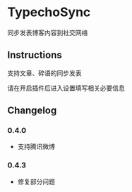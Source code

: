 TypechoSync
===========

同步发表博客内容到社交网络

Instructions
------------

支持文章、碎语的同步发表

请在开启插件后进入设置填写相关必要信息

Changelog
---------

### 0.4.0
* 支持腾讯微博

### 0.4.3
* 修复部分问题